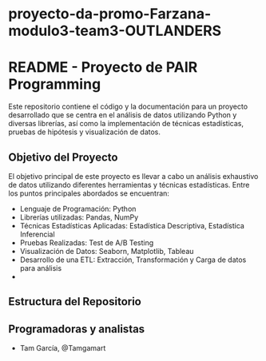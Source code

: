 # proyecto-da-promo-Farzana-modulo3-team3-OUTLANDERS

# README - Proyecto de PAIR Programming

Este repositorio contiene el código y la documentación para un proyecto desarrollado que se centra en el análisis de datos utilizando Python y diversas librerías, así como la implementación de técnicas estadísticas, pruebas de hipótesis y visualización de datos.

## Objetivo del Proyecto
El objetivo principal de este proyecto es llevar a cabo un análisis exhaustivo de datos utilizando diferentes herramientas y técnicas estadísticas. Entre los puntos principales abordados se encuentran:

- Lenguaje de Programación: Python
- Librerías utilizadas: Pandas, NumPy
- Técnicas Estadísticas Aplicadas: Estadística Descriptiva, Estadística Inferencial
- Pruebas Realizadas: Test de A/B Testing
- Visualización de Datos: Seaborn, Matplotlib, Tableau
- Desarrollo de una ETL: Extracción, Transformación y Carga de datos para análisis
- 

## Estructura del Repositorio



## Programadoras y analistas

- Tam García, @Tamgamart
